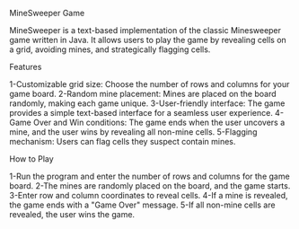 MineSweeper Game

MineSweeper is a text-based implementation of the classic Minesweeper game written in Java. It allows users to play the game by revealing cells on a grid, avoiding mines, and strategically flagging cells.

Features

1-Customizable grid size: Choose the number of rows and columns for your game board.
2-Random mine placement: Mines are placed on the board randomly, making each game unique.
3-User-friendly interface: The game provides a simple text-based interface for a seamless user experience.
4-Game Over and Win conditions: The game ends when the user uncovers a mine, and the user wins by revealing all non-mine cells.
5-Flagging mechanism: Users can flag cells they suspect contain mines.

How to Play

1-Run the program and enter the number of rows and columns for the game board.
2-The mines are randomly placed on the board, and the game starts.
3-Enter row and column coordinates to reveal cells.
4-If a mine is revealed, the game ends with a "Game Over" message.
5-If all non-mine cells are revealed, the user wins the game.
